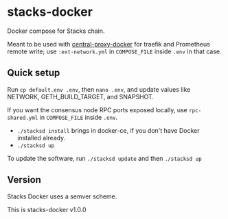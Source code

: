 # stacks-docker

Docker compose for Stacks chain.

Meant to be used with [central-proxy-docker](https://github.com/CryptoManufaktur-io/central-proxy-docker) for traefik
and Prometheus remote write; use `:ext-network.yml` in `COMPOSE_FILE` inside `.env` in that case.

## Quick setup

Run `cp default.env .env`, then `nano .env`, and update values like NETWORK, GETH_BUILD_TARGET, and SNAPSHOT.

If you want the consensus node RPC ports exposed locally, use `rpc-shared.yml` in `COMPOSE_FILE` inside `.env`.

- `./stacksd install` brings in docker-ce, if you don't have Docker installed already.
- `./stacksd up`

To update the software, run `./stacksd update` and then `./stacksd up`

## Version

Stacks Docker uses a semver scheme.

This is stacks-docker v1.0.0
